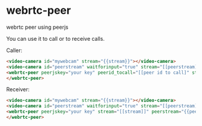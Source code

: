 # webrtc-peer
webrtc peer using peerjs

You can use it to call or to receive calls.

Caller:
```html
<video-camera id="mywebcam" stream="{{stream}}"></video-camera>
<video-camera id="peerstream" waitforinput="true" stream="[[peerstream]]"></video-camera>
<webrtc-peer peerjskey="your key" peerid_tocall="[[peer id to call]" stream="[[stream]]" peerstream="{{peerstream}}">
</webrtc-peer>
```
Receiver:
```html
<video-camera id="mywebcam" stream="{{stream}}"></video-camera>
<video-camera id="peerstream" waitforinput="true" stream="[[peerstream]]"></video-camera>
<webrtc-peer peerjskey="your key" stream="[[stream]]" peerstream="{{peerstream}}">
</webrtc-peer>
```
